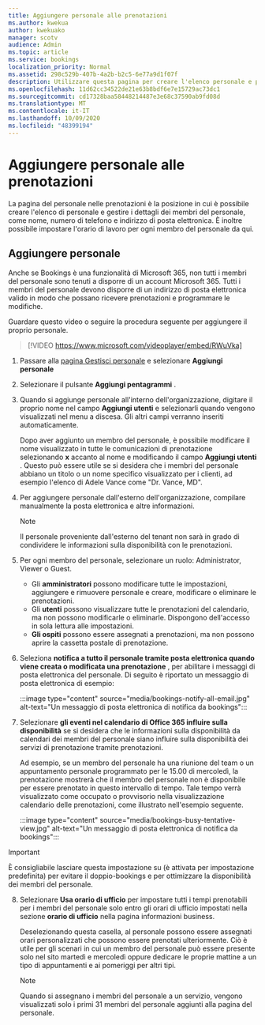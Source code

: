 ```yaml
---
title: Aggiungere personale alle prenotazioni
ms.author: kwekua
author: kwekuako
manager: scotv
audience: Admin
ms.topic: article
ms.service: bookings
localization_priority: Normal
ms.assetid: 298c529b-407b-4a2b-b2c5-6e77a9d1f07f
description: Utilizzare questa pagina per creare l'elenco personale e per gestire i dettagli dei membri del personale, quali nome, numero di telefono e indirizzo di posta elettronica.
ms.openlocfilehash: 11d62cc34522de21e63b8bdf6e7e15729ac73dc1
ms.sourcegitcommit: cd17328baa58448214487e3e68c37590ab9fd08d
ms.translationtype: MT
ms.contentlocale: it-IT
ms.lasthandoff: 10/09/2020
ms.locfileid: "48399194"
---
```

# <a name="add-staff-to-bookings"></a>Aggiungere personale alle prenotazioni

La pagina del personale nelle prenotazioni è la posizione in cui è possibile creare l'elenco di personale e gestire i dettagli dei membri del personale, come nome, numero di telefono e indirizzo di posta elettronica. È inoltre possibile impostare l'orario di lavoro per ogni membro del personale da qui.

## <a name="add-staff"></a>Aggiungere personale

Anche se Bookings è una funzionalità di Microsoft 365, non tutti i membri del personale sono tenuti a disporre di un account Microsoft 365. Tutti i membri del personale devono disporre di un indirizzo di posta elettronica valido in modo che possano ricevere prenotazioni e programmare le modifiche.

Guardare questo video o seguire la procedura seguente per aggiungere il proprio personale.

> [!VIDEO https://www.microsoft.com/videoplayer/embed/RWuVka]

1. Passare alla [pagina Gestisci personale](https://outlook.office.com/bookings/staff) e selezionare **Aggiungi personale**

2. Selezionare il pulsante **Aggiungi pentagrammi** .

3. Quando si aggiunge personale all'interno dell'organizzazione, digitare il proprio nome nel campo **Aggiungi utenti** e selezionarli quando vengono visualizzati nel menu a discesa. Gli altri campi verranno inseriti automaticamente.

    Dopo aver aggiunto un membro del personale, è possibile modificare il nome visualizzato in tutte le comunicazioni di prenotazione selezionando **x** accanto al nome e modificando il campo **Aggiungi utenti** . Questo può essere utile se si desidera che i membri del personale abbiano un titolo o un nome specifico visualizzato per i clienti, ad esempio l'elenco di Adele Vance come "Dr. Vance, MD".

4. Per aggiungere personale dall'esterno dell'organizzazione, compilare manualmente la posta elettronica e altre informazioni.

    > [!NOTE]
    > Il personale proveniente dall'esterno del tenant non sarà in grado di condividere le informazioni sulla disponibilità con le prenotazioni.

5. Per ogni membro del personale, selezionare un ruolo: Administrator, Viewer o Guest.
    - Gli **amministratori** possono modificare tutte le impostazioni, aggiungere e rimuovere personale e creare, modificare o eliminare le prenotazioni.
    - Gli **utenti** possono visualizzare tutte le prenotazioni del calendario, ma non possono modificarle o eliminarle. Dispongono dell'accesso in sola lettura alle impostazioni.
    - **Gli ospiti** possono essere assegnati a prenotazioni, ma non possono aprire la cassetta postale di prenotazione.

6. Seleziona **notifica a tutto il personale tramite posta elettronica quando viene creata o modificata una prenotazione** , per abilitare i messaggi di posta elettronica del personale. Di seguito è riportato un messaggio di posta elettronica di esempio:

    :::image type="content" source="media/bookings-notify-all-email.jpg" alt-text="Un messaggio di posta elettronica di notifica da bookings":::

7. Selezionare **gli eventi nel calendario di Office 365 influire sulla disponibilità** se si desidera che le informazioni sulla disponibilità da calendari dei membri del personale siano influire sulla disponibilità dei servizi di prenotazione tramite prenotazioni.

    Ad esempio, se un membro del personale ha una riunione del team o un appuntamento personale programmato per le 15.00 di mercoledì, la prenotazione mostrerà che il membro del personale non è disponibile per essere prenotato in questo intervallo di tempo. Tale tempo verrà visualizzato come occupato o provvisorio nella visualizzazione calendario delle prenotazioni, come illustrato nell'esempio seguente.

    :::image type="content" source="media/bookings-busy-tentative-view.jpg" alt-text="Un messaggio di posta elettronica di notifica da bookings":::

> [!IMPORTANT]
> È consigliabile lasciare questa impostazione su (è attivata per impostazione predefinita) per evitare il doppio-bookings e per ottimizzare la disponibilità dei membri del personale.

8. Selezionare **Usa orario di ufficio** per impostare tutti i tempi prenotabili per i membri del personale solo entro gli orari di ufficio impostati nella sezione **orario di ufficio** nella pagina informazioni business.

    Deselezionando questa casella, al personale possono essere assegnati orari personalizzati che possono essere prenotati ulteriormente. Ciò è utile per gli scenari in cui un membro del personale può essere presente solo nel sito martedì e mercoledì oppure dedicare le proprie mattine a un tipo di appuntamenti e ai pomeriggi per altri tipi.

    > [!NOTE]
    > Quando si assegnano i membri del personale a un servizio, vengono visualizzati solo i primi 31 membri del personale aggiunti alla pagina del personale.
